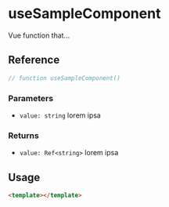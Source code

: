 # useSampleComponent

Vue function that...

## Reference

```typescript
// function useSampleComponent()
```

### Parameters

- `value: string` lorem ipsa

### Returns

- `value: Ref<string>` lorem ipsa

## Usage

```html
<template></template>
```

